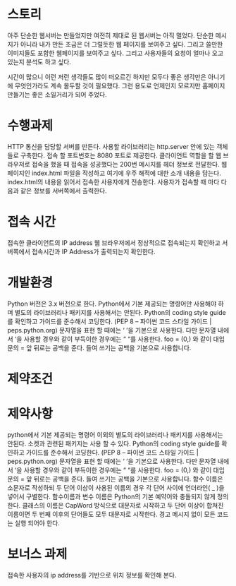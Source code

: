 # 스토리
아주 단순한 웹서버는 만들었지만 여전히 제대로 된 웹서버는 아직 멀었다. 단순한 메시지가 아니라 내가 만든 조금은 더 그럴듯한 웹 페이지를 보여주고 싶다. 그리고 쓸만한 이미지들도 포함한 웹페이지를 보여주고 싶다. 그리고 사용자들의 요청이 얼마나 오고 있는지 분석도 하고 싶다.

시간이 많으니 이런 저런 생각들도 많이 떠오르긴 하지만 모두다 좋은 생각만은 아니기에 무엇인가라도 계속 몰두할 것이 필요했다. 그런 용도로 언제인지 모르지만 홈페이지 만들기는 좋은 소일거리가 되어 주었다.

# 수행과제
HTTP 통신을 담당할 서버를 만든다.
사용할 라이브러리는 http.server 안에 있는 객체들로 구축한다.
접속 할 포트번호는 8080 포트로 제공한다.
클라이언트 역할을 할 웹 브라우저로 접속을 했을 때 접속을 성공했다는 200번 메시지를 헤더 정보로 전달한다.
웹 페이지인 index.html 파일을 작성하고 여기에 우주 해적에 대한 소개 내용을 담는다.
index.html의 내용을 읽어서 접속한 사용자에게 전송한다.
사용자가 접속할 때 마다 다음과 같은 정보를 서버쪽에서 출력한다.

# 접속 시간
접속한 클라이언트의 IP address
웹 브라우저에서 정상적으로 접속되는지 확인하고 서버쪽에서 접속시간과 IP Address가 출력되는지 확인한다.

# 개발환경
Python 버전은 3.x 버전으로 한다.
Python에서 기본 제공되는 명령어만 사용해야 하며 별도의 라이브러리나 패키지를 사용해서는 안된다.
Python의 coding style guide를 확인하고 가이드를 준수해서 코딩한다.
(PEP 8 – 파이썬 코드 스타일 가이드 | peps.python.org)
문자열을 표현 할 때에는 ‘ ’을 기본으로 사용한다. 다만 문자열 내에서 ‘을 사용할 경우와 같이 부득이한 경우에는 “ “를 사용한다.
foo = (0,) 와 같이 대입문의 = 앞 뒤로는 공백을 준다.
들여 쓰기는 공백을 기본으로 사용합니다.

# 제약조건
# 제약사항
python에서 기본 제공되는 명령어 이외의 별도의 라이브러리나 패키지를 사용해서는 안된다.
소켓과 관련된 패키지는 사용 할 수 있다.
Python의 coding style guide를 확인하고 가이드를 준수해서 코딩한다.
(PEP 8 – 파이썬 코드 스타일 가이드 | peps.python.org)
문자열을 표현 할 때에는 ‘ ’을 기본으로 사용한다. 다만 문자열 내에서 ‘을 사용할 경우와 같이 부득이한 경우에는 “ “를 사용한다.
foo = (0,) 와 같이 대입문의 = 앞 뒤로는 공백을 준다.
들여 쓰기는 공백을 기본으로 사용합니다.
함수 이름은 소문자로 작성하되 두 단어 이상이 사용된 이름의 경우 각 단어 사이에 언더라인( \_ )을 넣어서 구별한다.
함수이름과 변수 이름은 Python의 기본 예약어와 충돌되지 않게 정의한다.
클래스의 이름은 CapWord 방식으로 대문자로 시작하고 두 단어 이상이 합쳐진 이름이면 두 번째 이후의 단어들도 모두 대문자로 시작한다.
경고 메시지 없이 모든 코드는 실행 되어야 한다.

# 보너스 과제
접속한 사용자의 ip address를 기반으로 위치 정보를 확인해 본다.

